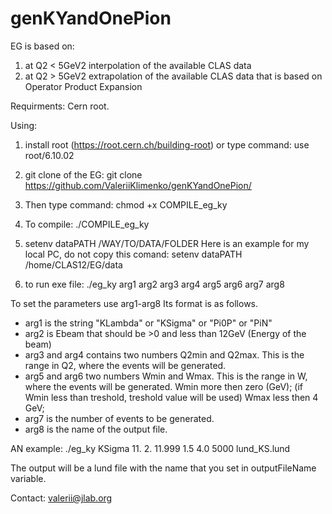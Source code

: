 # genKYandOnePion
EG is based on:
1) at Q2 < 5GeV2 interpolation of the available CLAS data 
2) at Q2 > 5GeV2 extrapolation of the available CLAS data that is based on Operator Product Expansion 

Requirments: Cern root.

Using:
1) install root (https://root.cern.ch/building-root) or type command: use root/6.10.02
2) git clone of the EG: git clone https://github.com/ValeriiKlimenko/genKYandOnePion/ 
3) Then type command: chmod +x COMPILE_eg_ky
4) To compile: ./COMPILE_eg_ky
5) setenv dataPATH /WAY/TO/DATA/FOLDER
Here is an example for my local PC, do not copy this comand: setenv dataPATH /home/CLAS12/EG/data

6) to run exe file: ./eg_ky arg1 arg2 arg3 arg4 arg5 arg6 arg7 arg8

To set the parameters use arg1-arg8
 Its format is as follows.
 - arg1 is the string "KLambda" or "KSigma" or "Pi0P" or "PiN"
 - arg2 is Ebeam that should be >0 and less than 12GeV (Energy of the beam)
 - arg3 and arg4 contains two numbers Q2min and Q2max.
   This is the range in Q2, where the events will be generated.
 - arg5 and arg6 two numbers Wmin and Wmax.
   This is the range in W, where the events will be generated.
   Wmin more then zero (GeV); (if Wmin less than treshold, treshold value will be used)
   Wmax less then 4 GeV;
 - arg7 is the number of events to be generated.
 - arg8 is the name of the output file.
 
 AN example: ./eg_ky KSigma 11. 2. 11.999 1.5 4.0 5000 lund_KS.lund
	
The output will be a lund file with the name that you set in outputFileName variable.

Contact: valerii@jlab.org

